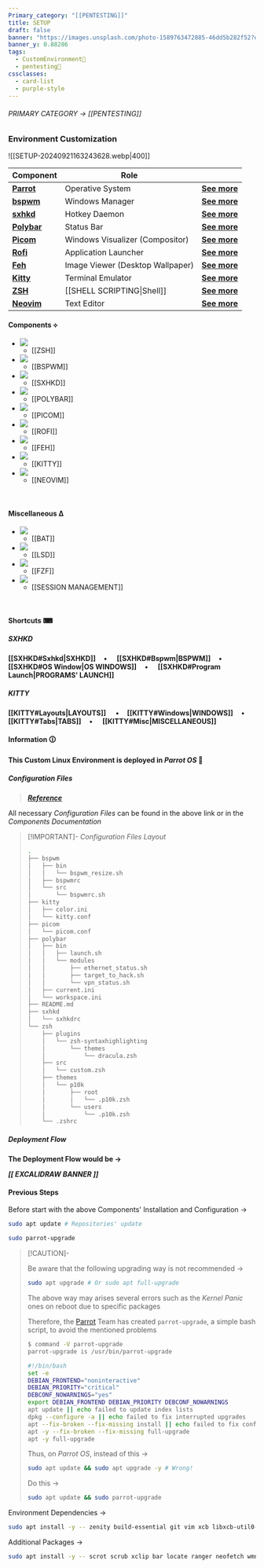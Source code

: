 ```yaml
---
Primary_category: "[[PENTESTING]]"
title: SETUP
draft: false
banner: "https://images.unsplash.com/photo-1589763472885-46dd5b282f52?q=80&w=1748&auto=format&fit=crop&ixlib=rb-4.0.3&ixid=M3wxMjA3fDB8MHxwaG90by1wYWdlfHx8fGVufDB8fHx8fA%3D%3D"
banner_y: 0.88286
tags:
  - CustomEnvironment🦜
  - pentesting👹
cssclasses:
  - card-list
  - purple-style
---
```


###### PRIMARY CATEGORY → [[PENTESTING]]

### Environment Customization

![[SETUP-20240921163243628.webp|400]]

| **Component** | **Role** | |
| --- | --- | --- |
| **[Parrot](https://parrotsec.org/)** | Operative System | **[See more](https://parrotsec.org/docs/)** |
| **[bspwm](https://github.com/baskerville/bspwm)** | Windows Manager | **[See more](https://wiki.archlinux.org/title/Bspwm)** |
| **[sxhkd](https://github.com/baskerville/sxhkd)** | Hotkey Daemon | **[See more](https://wiki.archlinux.org/title/Sxhkd)** |
| **[Polybar](https://github.com/polybar/polybar)** | Status Bar | **[See more](https://wiki.archlinux.org/title/Polybar)** |
| **[Picom](https://github.com/yshui/picom)** | Windows Visualizer (Compositor) | **[See more](https://wiki.archlinux.org/title/Picom)** |
| **[Rofi](https://github.com/davatorium/rofi)** | Application Launcher | **[See more](https://wiki.archlinux.org/title/Rofi)** |
| **[Feh](https://github.com/derf/feh)** | Image Viewer (Desktop Wallpaper) | **[See more](https://wiki.archlinux.org/title/Feh)** |
| **[Kitty](https://github.com/kovidgoyal/kitty)** | Terminal Emulator | **[See more](https://wiki.archlinux.org/title/Kitty)** |
| **[ZSH](https://wiki.archlinux.org/title/Zsh_(Espa%C3%B1ol))** | [[SHELL SCRIPTING\|Shell]] | **[See more](https://zsh.sourceforge.io/Doc/Release/zsh_toc.html)** |
| **[Neovim](https://github.com/neovim/neovim)** | Text Editor | **[See more](https://neovim.io/doc/)** |

#### Components ⟡

- ![](https://i.pinimg.com/originals/b0/3b/da/b03bda611e0210d07641bbb4bddc3c6d.jpg)
	- [[ZSH]]
- ![](https://img.freepik.com/fotos-premium/diseno-cartel-abstracto-fondo-cristal-lugar-texto-geometrico-cristalizado_1197797-166685.jpg)
	- [[BSPWM]]
- ![](https://img.freepik.com/fotos-premium/cubierta-fondo-logotipo-triangulo-circulo-estrellas_1197797-48344.jpg)
	- [[SXHKD]]
- ![](https://i.pinimg.com/736x/ef/31/f8/ef31f8f451d8efe5fe14a94734aa3baf.jpg)
	- [[POLYBAR]]
- ![](https://wallpapercave.com/wp/wp5181877.jpg)
	- [[PICOM]]
- ![](https://e0.pxfuel.com/wallpapers/285/345/desktop-wallpaper-linux-mint-black-1440p-resolution-background-and.jpg)
	- [[ROFI]]
- ![](https://i0.wp.com/endeavouros.com/wp-content/uploads/2022/06/stars.png?resize=750%2C422&ssl=1)
	- [[FEH]]
- ![](https://i.pinimg.com/1200x/06/b5/40/06b5401289915f753505baba16827c6a.jpg)
	- [[KITTY]]
- ![](https://img.freepik.com/premium-photo/latest-drawing-room-interior-decorating-ideas-designs-v-letter-logo-designs_1020867-119148.jpg)
	- [[NEOVIM]]
	
<br>

#### Miscellaneous Δ

- ![](https://mir-s3-cdn-cf.behance.net/projects/404/8b9d2f168858545.6441d700ed582.jpg)
	- [[BAT]]
- ![](https://e1.pxfuel.com/desktop-wallpaper/753/322/desktop-wallpaper-debian-blue-neon-logo-01-debian-blue.jpg)
	- [[LSD]]
- ![](https://img.freepik.com/premium-photo/close-up-cartoon-character-with-glowing-eyes-smile-generative-ai_1034033-62607.jpg)
	- [[FZF]]
- ![](https://img.freepik.com/premium-photo/power-off-button-with-bright-glowing-futuristic-orange-neon-lights-black-background-3d-render_989822-4167.jpg)
	- [[SESSION MANAGEMENT]]

<br>

#### Shortcuts ⌨

> 

##### *SXHKD*

**[[SXHKD#Sxhkd|SXHKD]]&nbsp;&nbsp;&nbsp;&nbsp;&nbsp;•&nbsp;&nbsp;&nbsp;&nbsp;&nbsp; [[SXHKD#Bspwm|BSPWM]]&nbsp;&nbsp;&nbsp;&nbsp;&nbsp;•&nbsp;&nbsp;&nbsp;&nbsp;&nbsp; [[SXHKD#OS Window|OS WINDOWS]]&nbsp;&nbsp;&nbsp;&nbsp;&nbsp;•&nbsp;&nbsp;&nbsp;&nbsp;&nbsp; [[SXHKD#Program Launch|PROGRAMS' LAUNCH]]**

##### *KITTY*

**[[KITTY#Layouts|LAYOUTS]] &nbsp;&nbsp;&nbsp;&nbsp;&nbsp;•&nbsp;&nbsp;&nbsp;&nbsp;&nbsp;[[KITTY#Windows|WINDOWS]]&nbsp;&nbsp;&nbsp;&nbsp;&nbsp;•&nbsp;&nbsp;&nbsp;&nbsp;&nbsp; [[KITTY#Tabs|TABS]]&nbsp;&nbsp;&nbsp;&nbsp;&nbsp;•&nbsp;&nbsp;&nbsp;&nbsp;&nbsp; [[KITTY#Misc|MISCELLANEOUS]]**

#### Information 🛈

**This Custom Linux Environment is deployed in _Parrot OS_ 🦜**

##### Configuration Files

> ***[Reference](https://github.com/4l3xBB/Env-Setup)***

All necessary _Configuration Files_ can be found in the above link or in the _Components Documentation_

> [!IMPORTANT]- _Configuration Files Layout_
>
> ```bash title="https://github.com/4l3xBB/Env-Setup"
> .
> ├── bspwm
> │   ├── bin
> │   │   └── bspwm_resize.sh
> │   ├── bspwmrc
> │   └── src
> │       └── bspwmrc.sh
> ├── kitty
> │   ├── color.ini
> │   └── kitty.conf
> ├── picom
> │   └── picom.conf
> ├── polybar
> │   ├── bin
> │   │   ├── launch.sh
> │   │   └── modules
> │   │       ├── ethernet_status.sh
> │   │       ├── target_to_hack.sh
> │   │       └── vpn_status.sh
> │   ├── current.ini
> │   └── workspace.ini
> ├── README.md
> ├── sxhkd
> │   └── sxhkdrc
> └── zsh
>     ├── plugins
>     │   └── zsh-syntaxhighlighting
>     │       └── themes
>     │           └── dracula.zsh
>     ├── src
>     │   └── custom.zsh
>     ├── themes
>     │   └── p10k
>     │       ├── root
>     │       │   └── .p10k.zsh
>     │       └── users
>     │           └── .p10k.zsh
>     └── .zshrc
> ```

##### Deployment Flow

**The Deployment Flow would be →**

***\[\[ EXCALIDRAW BANNER ]]***

#### Previous Steps

Before start with the above Components' Installation and Configuration →

```bash
sudo apt update # Repositories' update
```

```bash
sudo parrot-upgrade
```

> [!CAUTION]-
>
> Be aware that the following upgrading way is not recommended →
>
> ```bash
> sudo apt upgrade # Or sudo apt full-upgrade
> ```
> The above way may arises several errors such as the _Kernel Panic_ ones on reboot due to specific packages
>
> Therefore, the [Parrot](https://parrotsec.org/docs/) Team has created `parrot-upgrade`, a simple bash script, to avoid the mentioned problems
>
> ```bash
> $ command -V parrot-upgrade
> parrot-upgrade is /usr/bin/parrot-upgrade
> ```
>
> ```bash title="/usr/bin/parrot-upgrade"
> #!/bin/bash
> set -e
> DEBIAN_FRONTEND="noninteractive"
> DEBIAN_PRIORITY="critical"
> DEBCONF_NOWARNINGS="yes"
> export DEBIAN_FRONTEND DEBIAN_PRIORITY DEBCONF_NOWARNINGS
> apt update || echo failed to update index lists
> dpkg --configure -a || echo failed to fix interrupted upgrades
> apt --fix-broken --fix-missing install || echo failed to fix conflicts
> apt -y --fix-broken --fix-missing full-upgrade
> apt -y full-upgrade
> ```
>
> Thus, on _Parrot OS_, instead of this →
>
> ```bash
> sudo apt update && sudo apt upgrade -y # Wrong!
> ```
> Do this →
>
> ```bash
> sudo apt update && sudo parrot-upgrade
> ```

 Environment Dependencies →

```bash
sudo apt install -y -- zenity build-essential git vim xcb libxcb-util0-dev libxcb-ewmh-dev libxcb-randr0-dev libxcb-icccm4-dev libxcb-keysyms1-dev libxcb-xinerama0-dev libasound2-dev libxcb-xtest0-dev libxcb-shape0-dev
```

Additional Packages →

```bash
sudo apt install -y -- scrot scrub xclip bar locate ranger neofetch wmname acpi imagemagick cmatrix
```


